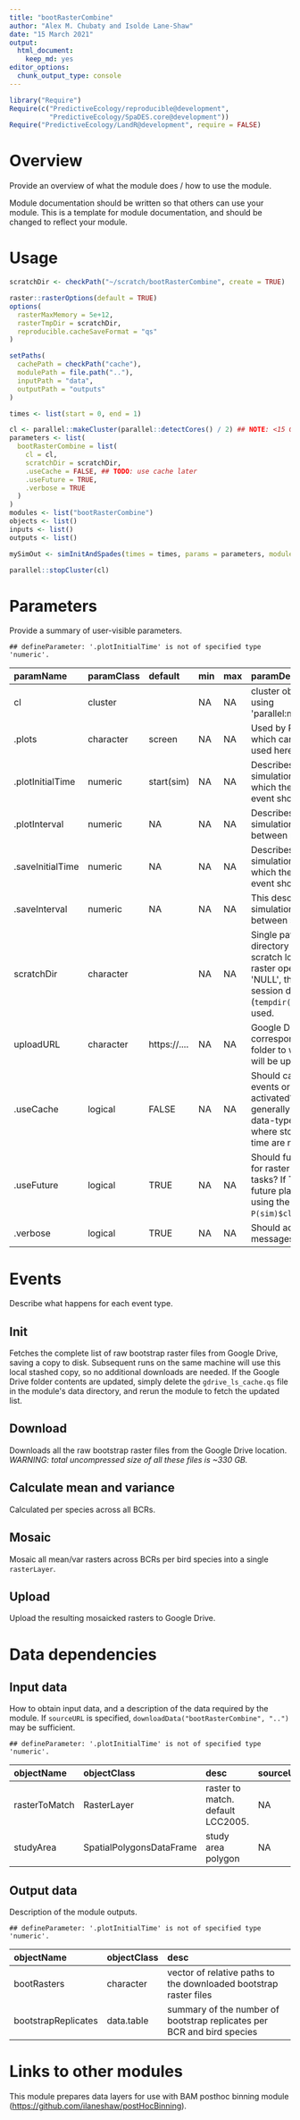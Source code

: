 ```yaml
---
title: "bootRasterCombine"
author: "Alex M. Chubaty and Isolde Lane-Shaw"
date: "15 March 2021"
output: 
  html_document: 
    keep_md: yes
editor_options:
  chunk_output_type: console
---
```





```r
library("Require")
Require(c("PredictiveEcology/reproducible@development",
          "PredictiveEcology/SpaDES.core@development"))
Require("PredictiveEcology/LandR@development", require = FALSE)
```

# Overview

Provide an overview of what the module does / how to use the module.

Module documentation should be written so that others can use your module.
This is a template for module documentation, and should be changed to reflect your module.

# Usage


```r
scratchDir <- checkPath("~/scratch/bootRasterCombine", create = TRUE)

raster::rasterOptions(default = TRUE)
options(
  rasterMaxMemory = 5e+12,
  rasterTmpDir = scratchDir,
  reproducible.cacheSaveFormat = "qs"
)

setPaths(
  cachePath = checkPath("cache"),
  modulePath = file.path(".."),
  inputPath = "data",
  outputPath = "outputs"
)

times <- list(start = 0, end = 1)

cl <- parallel::makeCluster(parallel::detectCores() / 2) ## NOTE: <15 GB per thread
parameters <- list(
  bootRasterCombine = list(
    cl = cl,
    scratchDir = scratchDir,
    .useCache = FALSE, ## TODO: use cache later
    .useFuture = TRUE,
    .verbose = TRUE
  )
)
modules <- list("bootRasterCombine")
objects <- list()
inputs <- list()
outputs <- list()

mySimOut <- simInitAndSpades(times = times, params = parameters, modules = modules, objects = objects)

parallel::stopCluster(cl)
```

# Parameters

Provide a summary of user-visible parameters.


```
## defineParameter: '.plotInitialTime' is not of specified type 'numeric'.
```



|paramName        |paramClass |default      |min |max |paramDesc                                                                                                                                             |
|:----------------|:----------|:------------|:---|:---|:-----------------------------------------------------------------------------------------------------------------------------------------------------|
|cl               |cluster    |             |NA  |NA  |cluster object created using 'parallel:makeCluster()'.                                                                                                |
|.plots           |character  |screen       |NA  |NA  |Used by Plots function, which can be optionally used here.                                                                                            |
|.plotInitialTime |numeric    |start(sim)   |NA  |NA  |Describes the simulation time at which the first plot event should occur.                                                                             |
|.plotInterval    |numeric    |NA           |NA  |NA  |Describes the simulation time interval between plot events.                                                                                           |
|.saveInitialTime |numeric    |NA           |NA  |NA  |Describes the simulation time at which the first save event should occur.                                                                             |
|.saveInterval    |numeric    |NA           |NA  |NA  |This describes the simulation time interval between save events.                                                                                      |
|scratchDir       |character  |             |NA  |NA  |Single path to a directory to use as scratch location for raster operations. If 'NULL', the temporary R session directory (`tempdir()`) will be used. |
|uploadURL        |character  |https://.... |NA  |NA  |Google Drive URL corresponding to a folder to which outputs will be uploaded.                                                                         |
|.useCache        |logical    |FALSE        |NA  |NA  |Should caching of events or module be activated? This is generally intended for data-type modules, where stochasticity and time are not relevant      |
|.useFuture       |logical    |TRUE         |NA  |NA  |Should future be used for raster processing tasks? If TRUE, uses future plan 'cluster' using the cluster `P(sim)$cl`.                                 |
|.verbose         |logical    |TRUE         |NA  |NA  |Should additonal info messages be printed?                                                                                                            |

# Events

Describe what happens for each event type.

## Init

Fetches the complete list of raw bootstrap raster files from Google Drive, saving a copy to disk.
Subsequent runs on the same machine will use this local stashed copy, so no additional downloads are needed.
If the Google Drive folder contents are updated, simply delete the `gdrive_ls_cache.qs` file in the module's data directory, and rerun the module to fetch the updated list.

## Download

Downloads all the raw bootstrap raster files from the Google Drive location.
*WARNING: total uncompressed size of all these files is ~330 GB.*

## Calculate mean and variance

Calculated per species across all BCRs.

## Mosaic

Mosaic all mean/var rasters across BCRs per bird species into a single `rasterLayer`.

## Upload

Upload the resulting mosaicked rasters to Google Drive.

# Data dependencies

## Input data

How to obtain input data, and a description of the data required by the module.
If `sourceURL` is specified, `downloadData("bootRasterCombine", "..")` may be sufficient.


```
## defineParameter: '.plotInitialTime' is not of specified type 'numeric'.
```



|objectName    |objectClass              |desc                              |sourceURL |
|:-------------|:------------------------|:---------------------------------|:---------|
|rasterToMatch |RasterLayer              |raster to match. default LCC2005. |NA        |
|studyArea     |SpatialPolygonsDataFrame |study area polygon                |NA        |

## Output data

Description of the module outputs.


```
## defineParameter: '.plotInitialTime' is not of specified type 'numeric'.
```



|objectName          |objectClass |desc                                                                   |
|:-------------------|:-----------|:----------------------------------------------------------------------|
|bootRasters         |character   |vector of relative paths to the downloaded bootstrap raster files      |
|bootstrapReplicates |data.table  |summary of the number of bootstrap replicates per BCR and bird species |

# Links to other modules

This module prepares data layers for use with BAM posthoc binning module (<https://github.com/ilaneshaw/postHocBinning>).

